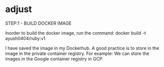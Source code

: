 # adjust
STEP:1 - BUILD DOCKER IMAGE

Inorder to build the docker image, run the command:
docker build -t ayush0404/ruby:v1

I have saved the image in my Dockerhub.
A good practice is to store in the image in the private container registry. For example: We can store the images in the
Google container registry in GCP.

